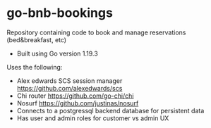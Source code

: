 # go-bnb-bookings

Repository containing code to book and manage reservations (bed&breakfast, etc)
* Built using Go version 1.19.3<br>

Uses the following:
* Alex edwards SCS session manager <https://github.com/alexedwards/scs><br>
* Chi router <https://github.com/go-chi/chi><br>
* Nosurf <https://github.com/justinas/nosurf><br>
* Connects to a postgressql backend database for persistent data<br>
* Has user and admin roles for customer vs admin UX<br>
